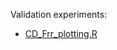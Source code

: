 Validation experiments:

- [CD_Frr_plotting.R](https://github.com/MoniPepelnjak/Thermal_unfolding/blob/master/Validations/CD_Frr_plotting.R)
